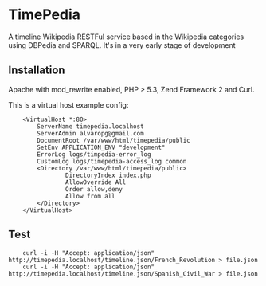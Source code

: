 TimePedia
=========
A timeline Wikipedia RESTFul service based in the Wikipedia categories using DBPedia and SPARQL.
It's in a very early stage of development

Installation
------------

Apache with mod_rewrite enabled, PHP > 5.3, Zend Framework 2 and Curl.

This is a virtual host example config:

        <VirtualHost *:80>
	        ServerName timepedia.localhost
	        ServerAdmin alvaropg@gmail.com
	        DocumentRoot /var/www/html/timepedia/public
	        SetEnv APPLICATION_ENV "development"
	        ErrorLog logs/timpedia-error_log
	        CustomLog logs/timepedia-access_log common
	        <Directory /var/www/html/timepedia/public>
                	DirectoryIndex index.php
	                AllowOverride All
                	Order allow,deny
	                Allow from all
	        </Directory>
        </VirtualHost>

Test
----

        curl -i -H "Accept: application/json" http://timepedia.localhost/timeline.json/French_Revolution > file.json
        curl -i -H "Accept: application/json" http://timepedia.localhost/timeline.json/Spanish_Civil_War > file.json
